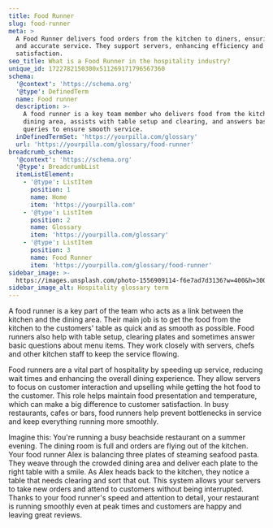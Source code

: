 ```yaml
---
title: Food Runner
slug: food-runner
meta: >
  A Food Runner delivers food orders from the kitchen to diners, ensuring timely
  and accurate service. They support servers, enhancing efficiency and guest
  satisfaction.
seo_title: What is a Food Runner in the hospitality industry?
unique_id: 1722782150300x511269171796567360
schema:
  '@context': 'https://schema.org'
  '@type': DefinedTerm
  name: Food runner
  description: >-
    A food runner is a key team member who delivers food from the kitchen to the
    dining area, assists with table setup and clearing, and answers basic menu
    queries to ensure smooth service.
  inDefinedTermSet: 'https://yourpilla.com/glossary'
  url: 'https://yourpilla.com/glossary/food-runner'
breadcrumb_schema:
  '@context': 'https://schema.org'
  '@type': BreadcrumbList
  itemListElement:
    - '@type': ListItem
      position: 1
      name: Home
      item: 'https://yourpilla.com'
    - '@type': ListItem
      position: 2
      name: Glossary
      item: 'https://yourpilla.com/glossary'
    - '@type': ListItem
      position: 3
      name: Food Runner
      item: 'https://yourpilla.com/glossary/food-runner'
sidebar_image: >-
  https://images.unsplash.com/photo-1556909114-f6e7ad7d3136?w=400&h=300&fit=crop&auto=format
sidebar_image_alt: Hospitality glossary term
---
```

A food runner is a key part of the team who acts as a link between the kitchen and the dining area. Their main job is to get the food from the kitchen to the customers' table as quick and as smooth as possible. Food runners also help with table setup, clearing plates and sometimes answer basic questions about menu items. They work closely with servers, chefs and other kitchen staff to keep the service flowing.

Food runners are a vital part of hospitality by speeding up service, reducing wait times and enhancing the overall dining experience. They allow servers to focus on customer interaction and upselling while getting the hot food to the customer. This role helps maintain food presentation and temperature, which can make a big difference to customer satisfaction. In busy restaurants, cafes or bars, food runners help prevent bottlenecks in service and keep everything running more smoothly.

Imagine this: You're running a busy beachside restaurant on a summer evening. The dining room is full and orders are flying out of the kitchen. Your food runner Alex is balancing three plates of steaming seafood pasta. They weave through the crowded dining area and deliver each plate to the right table with a smile. As Alex heads back to the kitchen, they notice a table that needs clearing and sort that out. This system allows your servers to take new orders and attend to customers without being interrupted. Thanks to your food runner's speed and attention to detail, your restaurant is running smoothly even at peak times and customers are happy and leaving great reviews.

